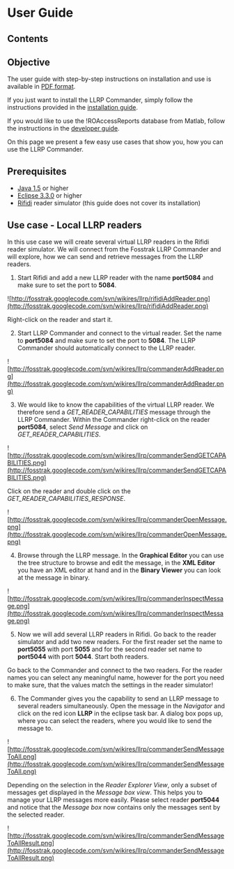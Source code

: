 # User Guide #

## Contents ##


## Objective ##

The user guide with step-by-step instructions on installation and use is available in [PDF format](http://fosstrak.googlecode.com/svn/wikires/llrp/LLRP_Commander_User_Guide.pdf).

If you just want to install the LLRP Commander, simply follow the instructions provided in the [installation guide](LlrpInstallation.md).

If you would like to use the !ROAccessReports database from Matlab, follow the instructions in the [developer guide](LlrpDevGuideRepository.md).

On this page we present a few easy use cases that show you, how you can use the LLRP Commander.

## Prerequisites ##

  * [Java 1.5](http://java.com/) or higher
  * [Eclipse 3.3.0](http://eclipse.org/) or higher
  * [Rifidi](http://rifidi.org/) reader simulator (this guide does not cover its installation)

## Use case - Local LLRP readers ##

In this use case we will create several virtual LLRP readers in the Rifidi reader simulator. We will connect from the Fosstrak LLRP Commander and will explore, how we can send and retrieve messages from the LLRP readers.

1. Start Rifidi and add a new LLRP reader with the name **port5084** and make sure to set the port to **5084**.

![http://fosstrak.googlecode.com/svn/wikires/llrp/rifidiAddReader.png](http://fosstrak.googlecode.com/svn/wikires/llrp/rifidiAddReader.png)

Right-click on the reader and start it.

2. Start LLRP Commander and connect to the virtual reader. Set the name to **port5084** and make sure to set the port to **5084**. The LLRP Commander should automatically connect to the LLRP reader.

![http://fosstrak.googlecode.com/svn/wikires/llrp/commanderAddReader.png](http://fosstrak.googlecode.com/svn/wikires/llrp/commanderAddReader.png)

3. We would like to know the capabilities of the virtual LLRP reader. We therefore send a _GET\_READER\_CAPABILITIES_ message through the LLRP Commander. Within the Commander right-click on the reader **port5084**, select _Send Message_ and click on _GET\_READER\_CAPABILITIES_.

![http://fosstrak.googlecode.com/svn/wikires/llrp/commanderSendGETCAPABILITIES.png](http://fosstrak.googlecode.com/svn/wikires/llrp/commanderSendGETCAPABILITIES.png)

Click on the reader and double click on the _GET\_READER\_CAPABILITIES\_RESPONSE_.

![http://fosstrak.googlecode.com/svn/wikires/llrp/commanderOpenMessage.png](http://fosstrak.googlecode.com/svn/wikires/llrp/commanderOpenMessage.png)

4. Browse through the LLRP message. In the **Graphical Editor** you can use the tree structure to browse and edit the message, in the **XML Editor** you have an XML editor at hand and in the **Binary Viewer** you can look at the message in binary.

![http://fosstrak.googlecode.com/svn/wikires/llrp/commanderInspectMessage.png](http://fosstrak.googlecode.com/svn/wikires/llrp/commanderInspectMessage.png)

5. Now we will add several LLRP readers in Rifidi. Go back to the reader simulator and add two new readers. For the first reader set the name to **port5055** with port **5055** and for the second reader set name to **port5044** with port **5044**. Start both readers.

Go back to the Commander and connect to the two readers. For the reader names you can select any meaningful name, however for the port you need to make sure, that the values match the settings in the reader simulator!

6. The Commander gives you the capability to send an LLRP message to several readers simultaneously. Open the message in the _Navigator_ and click on the red icon **LLRP** in the eclipse task bar. A dialog box pops up, where you can select the readers, where you would like to send the message to.

![http://fosstrak.googlecode.com/svn/wikires/llrp/commanderSendMessageToAll.png](http://fosstrak.googlecode.com/svn/wikires/llrp/commanderSendMessageToAll.png)

Depending on the selection in the _Reader Explorer View_, only a subset of messages get displayed in the _Message box view_. This helps you to manage your LLRP messages more easily. Please select reader **port5044** and notice that the _Message box_ now contains only the messages sent by the selected reader.

![http://fosstrak.googlecode.com/svn/wikires/llrp/commanderSendMessageToAllResult.png](http://fosstrak.googlecode.com/svn/wikires/llrp/commanderSendMessageToAllResult.png)